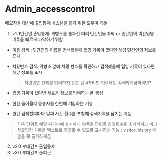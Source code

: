 # Admin_accesscontrol
메모장을 대신에 출입통제 시스템을 돕기 위한 도우미 개발

1. v1.0민간인 출입통제: 위병소를 통과전 미리 민간인을 파악 or 민간인의 이전입영 기록을 빠르게 파악하기 위함
- 이름 검색 : 민간인의 이름을 검색했을때 입영 기록이 있다면 해당 민간인의 정보를 표시
- 차량번호 검색: 위병소 앞에 차량 번호를 확인하고 검색했을때 입영 기록이 있다면 해당 정보를 표시
  > 차량번호 전체를 입력하지 않고 뒷 4자리만 입력해도 검색되게끔하려면? 
 
- 입영 기록이 없다면 새로운 정보를 입력하는 폼 생성
- 한번 들어올때 동승자를 한번에 기입하는 기능
- 한번 검색할때마다 날짜 시간 횟수를 포함해 검색기록을 남기는 기능
 > 하루 단위로 해당 페이지에 표시하기
 > 일주일 단위로 입영횟수를 초기화하고 비고정출입자 기록을 텍스트로 복붙할 수 있도록 표시하는 기능 : visitor_history 배열을 쭉 출력하게끔 

2. v2.0 부대간부 출입통제
3. v3.0 부대간부 출퇴근

